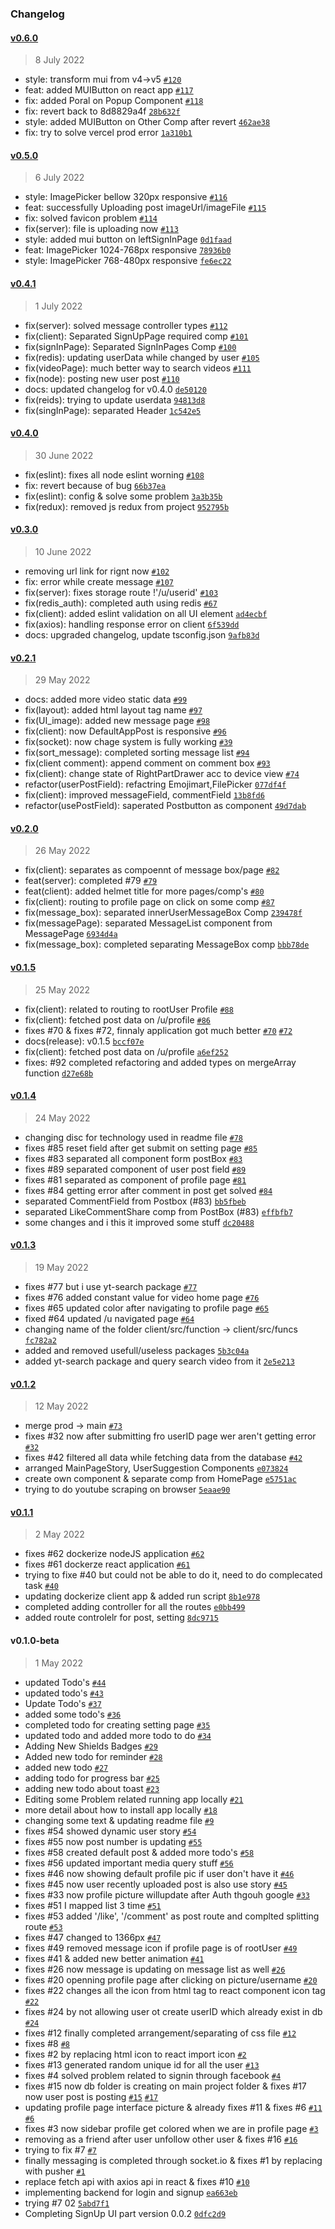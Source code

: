 ### Changelog

#### [v0.6.0](https://github.com/Roman-Ojha/social/compare/v0.5.0...v0.6.0)

> 8 July 2022

- style: transform mui from v4-&gt;v5 [`#120`](https://github.com/Roman-Ojha/social/issues/120)
- feat: added MUIButton on react app [`#117`](https://github.com/Roman-Ojha/social/issues/117)
- fix: added Poral on Popup Component [`#118`](https://github.com/Roman-Ojha/social/issues/118)
- fix: revert back to 8d8829a4f [`28b632f`](https://github.com/Roman-Ojha/social/commit/28b632f7a6d10eb987fe63c66934ce7a2c04103c)
- style: added MUIButton on Other Comp after revert [`462ae38`](https://github.com/Roman-Ojha/social/commit/462ae388af9889c0f927840f01fcf6613c4b7e19)
- fix: try to solve vercel prod error [`1a310b1`](https://github.com/Roman-Ojha/social/commit/1a310b1daa16b38bb78be4715254ee527b200bbb)

#### [v0.5.0](https://github.com/Roman-Ojha/social/compare/v0.4.1...v0.5.0)

> 6 July 2022

- style: ImagePicker bellow 320px responsive [`#116`](https://github.com/Roman-Ojha/social/issues/116)
- feat: successfully Uploading post imageUrl/imageFile [`#115`](https://github.com/Roman-Ojha/social/issues/115)
- fix: solved favicon problem [`#114`](https://github.com/Roman-Ojha/social/issues/114)
- fix(server): file is uploading now [`#113`](https://github.com/Roman-Ojha/social/issues/113)
- style: added mui button on leftSignInPage [`0d1faad`](https://github.com/Roman-Ojha/social/commit/0d1faadeb960a4d2d7eb1da92da5a3df6ef66556)
- feat: ImagePicker 1024-768px responsive [`78936b0`](https://github.com/Roman-Ojha/social/commit/78936b0e3406f8eeb13a556f6270187f68738270)
- style: ImagePicker 768-480px responsive [`fe6ec22`](https://github.com/Roman-Ojha/social/commit/fe6ec22ba033d1dc669d50f693cd55af44af06ee)

#### [v0.4.1](https://github.com/Roman-Ojha/social/compare/v0.4.0...v0.4.1)

> 1 July 2022

- fix(server): solved message controller types [`#112`](https://github.com/Roman-Ojha/social/issues/112)
- fix(client): Separated SignUpPage required comp [`#101`](https://github.com/Roman-Ojha/social/issues/101)
- fix(signInPage): Separated SignInPages Comp [`#100`](https://github.com/Roman-Ojha/social/issues/100)
- fix(redis): updating userData while changed by user [`#105`](https://github.com/Roman-Ojha/social/issues/105)
- fix(videoPage): much better way to search videos [`#111`](https://github.com/Roman-Ojha/social/issues/111)
- fix(node): posting new user post [`#110`](https://github.com/Roman-Ojha/social/issues/110)
- docs: updated changelog for v0.4.0 [`de50120`](https://github.com/Roman-Ojha/social/commit/de5012056fc70189fa9ab7502e4ad69fe3ad0aec)
- fix(reids): trying to update userdata [`94813d8`](https://github.com/Roman-Ojha/social/commit/94813d80013e1cfce29518498a9bbfdfe6c305cd)
- fix(singInPage): separated Header [`1c542e5`](https://github.com/Roman-Ojha/social/commit/1c542e59d77922405e276cdd9041df87ab8505c9)

#### [v0.4.0](https://github.com/Roman-Ojha/social/compare/v0.3.0...v0.4.0)

> 30 June 2022

- fix(eslint): fixes all node eslint worning [`#108`](https://github.com/Roman-Ojha/social/issues/108)
- fix: revert because of bug [`66b37ea`](https://github.com/Roman-Ojha/social/commit/66b37eabd33e9fb2fa037b6ef62e3ec1d0ea3b73)
- fix(eslint): config & solve some problem [`3a3b35b`](https://github.com/Roman-Ojha/social/commit/3a3b35bd37f8624207544c69481b9d21a69438a5)
- fix(redux): removed js redux from project [`952795b`](https://github.com/Roman-Ojha/social/commit/952795b366a19e7e5c158fd373716563b1012577)

#### [v0.3.0](https://github.com/Roman-Ojha/social/compare/v0.2.1...v0.3.0)

> 10 June 2022

- removing url link for rignt now [`#102`](https://github.com/Roman-Ojha/social/pull/102)
- fix: error while create message [`#107`](https://github.com/Roman-Ojha/social/issues/107)
- fix(server): fixes storage route !'/u/userid' [`#103`](https://github.com/Roman-Ojha/social/issues/103)
- fix(redis_auth): completed auth using redis [`#67`](https://github.com/Roman-Ojha/social/issues/67)
- fix(client): added eslint validation on all UI element [`ad4ecbf`](https://github.com/Roman-Ojha/social/commit/ad4ecbfa843e278aa7bdd2c86159ac0f1dac88a4)
- fix(axios): handling response error on client [`6f539dd`](https://github.com/Roman-Ojha/social/commit/6f539ddb4a1c72e287700a500dee0c3038c794b2)
- docs: upgraded changelog, update tsconfig.json [`9afb83d`](https://github.com/Roman-Ojha/social/commit/9afb83d093b1c0b6b4d3df68a7b2970848400bb4)

#### [v0.2.1](https://github.com/Roman-Ojha/social/compare/v0.2.0...v0.2.1)

> 29 May 2022

- docs: added more video static data [`#99`](https://github.com/Roman-Ojha/social/issues/99)
- fix(layout): added html layout tag name [`#97`](https://github.com/Roman-Ojha/social/issues/97)
- fix(UI_image): added new message page [`#98`](https://github.com/Roman-Ojha/social/issues/98)
- fix(client): now DefaultAppPost is responsive [`#96`](https://github.com/Roman-Ojha/social/issues/96)
- fix(socket): now chage system is fully working [`#39`](https://github.com/Roman-Ojha/social/issues/39)
- fix(sort_message): completed sorting message list [`#94`](https://github.com/Roman-Ojha/social/issues/94)
- fix(client comment): append comment on comment box [`#93`](https://github.com/Roman-Ojha/social/issues/93)
- fix(client): change state of RightPartDrawer acc to device view [`#74`](https://github.com/Roman-Ojha/social/issues/74)
- refactor(userPostField): refactring Emojimart,FilePicker [`077df4f`](https://github.com/Roman-Ojha/social/commit/077df4f9d091af09cead4db17271f11df563c9be)
- fix(client): improved messageField, commentField [`13b8fd6`](https://github.com/Roman-Ojha/social/commit/13b8fd6f766c25bb1947906c0d833db63745b7a4)
- refactor(usePostField): saperated Postbutton as component [`49d7dab`](https://github.com/Roman-Ojha/social/commit/49d7dab84b5a770738d90e96b3872a19b5fc7ecc)

#### [v0.2.0](https://github.com/Roman-Ojha/social/compare/v0.1.5...v0.2.0)

> 26 May 2022

- fix(client): separates as compoennt of message box/page [`#82`](https://github.com/Roman-Ojha/social/issues/82)
- feat(server): completed #79 [`#79`](https://github.com/Roman-Ojha/social/issues/79)
- feat(client): added helmet title for more pages/comp's [`#80`](https://github.com/Roman-Ojha/social/issues/80)
- fix(client): routing to profile page on click on some comp [`#87`](https://github.com/Roman-Ojha/social/issues/87)
- fix(message_box): separated innerUserMessageBox Comp [`239478f`](https://github.com/Roman-Ojha/social/commit/239478f980a0243763b41a6afd1214664c861c8f)
- fix(messagePage): separated MessageList component from MessagePage [`6934d4a`](https://github.com/Roman-Ojha/social/commit/6934d4a27171c10c6613ecb93d30e317f360f90c)
- fix(message_box): completed separating MessageBox comp [`bbb78de`](https://github.com/Roman-Ojha/social/commit/bbb78de7df0d9f5d1b70f125cc28676130b19483)

#### [v0.1.5](https://github.com/Roman-Ojha/social/compare/v0.1.4...v0.1.5)

> 25 May 2022

- fix(client): related to routing to rootUser Profile [`#88`](https://github.com/Roman-Ojha/social/issues/88)
- fix(client): fetched post data on /u/profile [`#86`](https://github.com/Roman-Ojha/social/issues/86)
- fixes #70 & fixes #72, finnaly application got much better [`#70`](https://github.com/Roman-Ojha/social/issues/70) [`#72`](https://github.com/Roman-Ojha/social/issues/72)
- docs(release): v0.1.5 [`bccf07e`](https://github.com/Roman-Ojha/social/commit/bccf07ee5cf7f76897c8db84220edf77ffbe16cf)
- fix(client): fetched post data on /u/profile [`a6ef252`](https://github.com/Roman-Ojha/social/commit/a6ef2528b5b7637185f64b38fcb6a847a1105cef)
- fixes: #92 completed refactoring and added types on mergeArray function [`d27e68b`](https://github.com/Roman-Ojha/social/commit/d27e68bd13d530f8b3090567538b7d7bf384b593)

#### [v0.1.4](https://github.com/Roman-Ojha/social/compare/v0.1.3...v0.1.4)

> 24 May 2022

- changing disc for technology used in readme file [`#78`](https://github.com/Roman-Ojha/social/pull/78)
- fixes #85 reset field after get submit on setting page [`#85`](https://github.com/Roman-Ojha/social/issues/85)
- fixes #83 separated all component form postBox [`#83`](https://github.com/Roman-Ojha/social/issues/83)
- fixes #89 separated component of user post field [`#89`](https://github.com/Roman-Ojha/social/issues/89)
- fixes #81 separated as component of profile page [`#81`](https://github.com/Roman-Ojha/social/issues/81)
- fixes #84 getting error after comment in post get solved [`#84`](https://github.com/Roman-Ojha/social/issues/84)
- separated CommentField from Postbox (#83) [`bb5fbeb`](https://github.com/Roman-Ojha/social/commit/bb5fbebf7fdc3d8c5903bb3db5e30da3250a25d5)
- separated LikeCommentShare comp from PostBox (#83) [`effbfb7`](https://github.com/Roman-Ojha/social/commit/effbfb714e4565df50a4e3c6a71f1dc08de0a7dd)
- some changes and i this it improved some stuff [`dc20488`](https://github.com/Roman-Ojha/social/commit/dc204885b942be870c991fbc521a21f82d13917e)

#### [v0.1.3](https://github.com/Roman-Ojha/social/compare/v0.1.2...v0.1.3)

> 19 May 2022

- fixes #77 but i use yt-search package [`#77`](https://github.com/Roman-Ojha/social/issues/77)
- fixes #76 added constant value for video home page [`#76`](https://github.com/Roman-Ojha/social/issues/76)
- fixes #65 updated color after navigating to profile page [`#65`](https://github.com/Roman-Ojha/social/issues/65)
- fixed #64 updated /u navigated page [`#64`](https://github.com/Roman-Ojha/social/issues/64)
- changing name of the folder client/src/function -&gt; client/src/funcs [`fc782a2`](https://github.com/Roman-Ojha/social/commit/fc782a26e88861ae4206fa356f5eea14c35d6d7a)
- added and removed usefull/useless packages [`5b3c04a`](https://github.com/Roman-Ojha/social/commit/5b3c04a2589296825f496e52df470cae5c328ad9)
- added yt-search package and query search video from it [`2e5e213`](https://github.com/Roman-Ojha/social/commit/2e5e21398e5f6eb6a43abfdcc2dd8986a402d482)

#### [v0.1.2](https://github.com/Roman-Ojha/social/compare/v0.1.1...v0.1.2)

> 12 May 2022

- merge prod -&gt; main [`#73`](https://github.com/Roman-Ojha/social/pull/73)
- fixes #32 now after submitting fro userID page wer aren't getting error [`#32`](https://github.com/Roman-Ojha/social/issues/32)
- fixes #42 filtered all data while fetching data from the database [`#42`](https://github.com/Roman-Ojha/social/issues/42)
- arranged MainPageStory, UserSuggestion Components [`e073824`](https://github.com/Roman-Ojha/social/commit/e073824b302624bbb72ddf34c7943c98eb57d26c)
- create own component & separate comp from HomePage [`e5751ac`](https://github.com/Roman-Ojha/social/commit/e5751ac20d661a14d40c00619910fbbdb9383482)
- trying to do youtube scraping on browser [`5eaae90`](https://github.com/Roman-Ojha/social/commit/5eaae907b60ab103a965822964230f25388f9814)

#### [v0.1.1](https://github.com/Roman-Ojha/social/compare/v0.1.0-beta...v0.1.1)

> 2 May 2022

- fixes #62 dockerize nodeJS application [`#62`](https://github.com/Roman-Ojha/social/issues/62)
- fixes #61 dockerze react application [`#61`](https://github.com/Roman-Ojha/social/issues/61)
- trying to fixe #40 but could not be able to do it, need to do complecated task [`#40`](https://github.com/Roman-Ojha/social/issues/40)
- updating dockerize client app & added run script [`8b1e978`](https://github.com/Roman-Ojha/social/commit/8b1e978b0475a7ea8fcefdd815b2771280595d94)
- completed adding controller for all the routes [`e0bb499`](https://github.com/Roman-Ojha/social/commit/e0bb499019744cb6003ab90171e0e7188dcc8f77)
- added route controlelr for post, setting [`8dc9715`](https://github.com/Roman-Ojha/social/commit/8dc9715095ed75281edfef41ac913e40aecadd7b)

#### v0.1.0-beta

> 1 May 2022

- updated Todo's [`#44`](https://github.com/Roman-Ojha/social/pull/44)
- updated todo's [`#43`](https://github.com/Roman-Ojha/social/pull/43)
- Update Todo's [`#37`](https://github.com/Roman-Ojha/social/pull/37)
- added some todo's [`#36`](https://github.com/Roman-Ojha/social/pull/36)
- completed todo for creating setting page [`#35`](https://github.com/Roman-Ojha/social/pull/35)
- updated todo and added more todo to do [`#34`](https://github.com/Roman-Ojha/social/pull/34)
- Adding New Shields Badges [`#29`](https://github.com/Roman-Ojha/social/pull/29)
- Added new todo for reminder [`#28`](https://github.com/Roman-Ojha/social/pull/28)
- added new todo [`#27`](https://github.com/Roman-Ojha/social/pull/27)
- adding todo for progress bar [`#25`](https://github.com/Roman-Ojha/social/pull/25)
- adding new todo about toast [`#23`](https://github.com/Roman-Ojha/social/pull/23)
- Editing some Problem related running app locally [`#21`](https://github.com/Roman-Ojha/social/pull/21)
- more detail about how to install app locally [`#18`](https://github.com/Roman-Ojha/social/pull/18)
- changing some text & updating readme file [`#9`](https://github.com/Roman-Ojha/social/pull/9)
- fixes #54 showed dynamic user story [`#54`](https://github.com/Roman-Ojha/social/issues/54)
- fixes #55 now post number is updating [`#55`](https://github.com/Roman-Ojha/social/issues/55)
- fixes #58 created default post & added more todo's [`#58`](https://github.com/Roman-Ojha/social/issues/58)
- fixes #56 updated important media query stuff [`#56`](https://github.com/Roman-Ojha/social/issues/56)
- fixes #46 now showing default profile pic if user don't have it [`#46`](https://github.com/Roman-Ojha/social/issues/46)
- fixes #45 now user recently uploaded post is also use story [`#45`](https://github.com/Roman-Ojha/social/issues/45)
- fixes #33 now profile picture willupdate after Auth thgouh google [`#33`](https://github.com/Roman-Ojha/social/issues/33)
- fixes #51 I mapped list 3 time [`#51`](https://github.com/Roman-Ojha/social/issues/51)
- fixes #53 added '/like', '/comment' as post route and complted splitting route [`#53`](https://github.com/Roman-Ojha/social/issues/53)
- fixes #47 changed to 1366px [`#47`](https://github.com/Roman-Ojha/social/issues/47)
- fixes #49 removed message icon if profile page is of rootUser [`#49`](https://github.com/Roman-Ojha/social/issues/49)
- fixes #41 & added new better animation [`#41`](https://github.com/Roman-Ojha/social/issues/41)
- fixes #26 now message is updating on message list as well [`#26`](https://github.com/Roman-Ojha/social/issues/26)
- fixes #20 openning profile page after clicking on picture/username [`#20`](https://github.com/Roman-Ojha/social/issues/20)
- fixes #22 changes all the icon from html tag to react component icon tag [`#22`](https://github.com/Roman-Ojha/social/issues/22)
- fixes #24 by not allowing user ot create userID which already exist in db [`#24`](https://github.com/Roman-Ojha/social/issues/24)
- fixes #12 finally completed arrangement/separating of css file [`#12`](https://github.com/Roman-Ojha/social/issues/12)
- fixes #8 [`#8`](https://github.com/Roman-Ojha/social/issues/8)
- fixes #2 by replacing html icon to react import icon [`#2`](https://github.com/Roman-Ojha/social/issues/2)
- fixes #13 generated random unique id for all the user [`#13`](https://github.com/Roman-Ojha/social/issues/13)
- fixes #4 solved problem related to signin through facebook [`#4`](https://github.com/Roman-Ojha/social/issues/4)
- fixes #15 now db folder is creating on main project folder & fixes #17 now user post is posting [`#15`](https://github.com/Roman-Ojha/social/issues/15) [`#17`](https://github.com/Roman-Ojha/social/issues/17)
- updating profile page interface picture & already fixes #11 & fixes #6 [`#11`](https://github.com/Roman-Ojha/social/issues/11) [`#6`](https://github.com/Roman-Ojha/social/issues/6)
- fixes #3 now sidebar profile get colored when we are in profile page [`#3`](https://github.com/Roman-Ojha/social/issues/3)
- removing as a friend after user unfollow other user & fixes #16 [`#16`](https://github.com/Roman-Ojha/social/issues/16)
- trying to fix #7 [`#7`](https://github.com/Roman-Ojha/social/issues/7)
- finally messaging is completed through socket.io & fixes #1 by replacing with pusher [`#1`](https://github.com/Roman-Ojha/social/issues/1)
- replace fetch api with axios api in react & fixes #10 [`#10`](https://github.com/Roman-Ojha/social/issues/10)
- implementing backend for login and signup [`ea663eb`](https://github.com/Roman-Ojha/social/commit/ea663eb62ef6cfe878ab7aec59cc87c807d7a750)
- trying #7 02 [`5abd7f1`](https://github.com/Roman-Ojha/social/commit/5abd7f13b4c14f9e73ed60d18856897a4e781ea1)
- Completing SignUp UI part version 0.0.2 [`0dfc2d9`](https://github.com/Roman-Ojha/social/commit/0dfc2d9ee191d94e512f386822e50eba473bb7e6)
